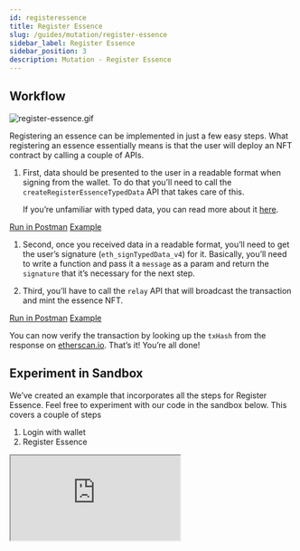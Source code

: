 ```yaml
---
id: registeressence
title: Register Essence
slug: /guides/mutation/register-essence
sidebar_label: Register Essence
sidebar_position: 3
description: Mutation - Register Essence
---
```


## Workflow

![register-essence.gif](/gif/register-essence.gif)

Registering an essence can be implemented in just a few easy steps. What registering an essence essentially means is that the user will deploy an NFT contract by calling a couple of APIs.

1. First, data should be presented to the user in a readable format when signing from the wallet. To do that you’ll need to call the `createRegisterEssenceTypedData` API that takes care of this.

   If you’re unfamiliar with typed data, you can read more about it [here](https://eips.ethereum.org/EIPS/eip-712).

[Run in Postman](https://www.postman.com/cyberconnect-v2/workspace/cyberconnect-v2/request/20133006-88e0cbdb-6643-4b6c-a4dd-990158e777e1) [Example](https://www.postman.com/cyberconnect-v2/workspace/cyberconnect-v2/example/20133006-71572dce-f9ec-4a93-8226-dfe26e7343f2)

1. Second, once you received data in a readable format, you’ll need to get the user’s signature (`eth_signTypedData_v4`) for it. Basically, you’ll need to write a function and pass it a `message` as a param and return the `signature` that it’s necessary for the next step.

1. Third, you’ll have to call the `relay` API that will broadcast the transaction and mint the essence NFT.

[Run in Postman](https://www.postman.com/cyberconnect-v2/workspace/cyberconnect-v2/request/20133006-bb70b78d-e71d-40b1-8a11-6c520714d4a5) [Example](https://www.postman.com/cyberconnect-v2/workspace/cyberconnect-v2/example/20133006-bd94dc26-0cf9-4c0d-8958-693d47e7338e)

You can now verify the transaction by looking up the `txHash` from the response on [etherscan.io](http://etherscan.io). That’s it! You’re all done!

## Experiment in Sandbox

We’ve created an example that incorporates all the steps for Register Essence. Feel free to experiment with our code in the sandbox below. This covers a couple of steps

1. Login with wallet
2. Register Essence

<iframe src="https://codesandbox.io/embed/register-essence-kfmjbi?fontsize=14&hidenavigation=1&theme=dark"
    title="register-essence"
    allow="accelerometer; ambient-light-sensor; camera; encrypted-media; geolocation; gyroscope; hid; microphone; midi; payment; usb; vr; xr-spatial-tracking"
    sandbox="allow-forms allow-modals allow-popups allow-presentation allow-same-origin allow-scripts"
></iframe>
